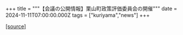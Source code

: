 +++
title = """【会議の公開情報】栗山町政策評価委員会の開催"""
date = 2024-11-11T07:00:00.000Z
tags = ["kuriyama","news"]
+++


[[source]](https://www.town.kuriyama.hokkaido.jp/soshiki/31/10042.html)
